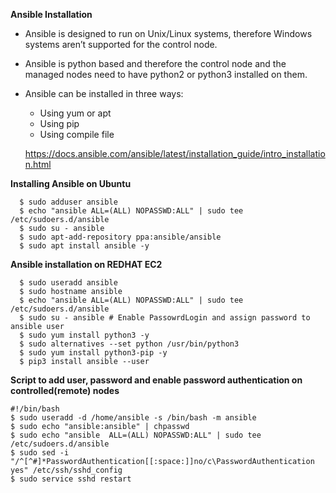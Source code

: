 **Ansible Installation**

- Ansible is designed to run on Unix/Linux systems, therefore Windows systems aren’t
supported for the control node.
- Ansible is python based and therefore the control node and the managed nodes need to
have python2 or python3 installed on them.

- Ansible can be installed in three ways:
    - Using yum or apt
    - Using pip
    - Using compile file
  
    https://docs.ansible.com/ansible/latest/installation_guide/intro_installation.html

**Installing Ansible on Ubuntu**
```
  $ sudo adduser ansible 
  $ echo "ansible ALL=(ALL) NOPASSWD:ALL" | sudo tee /etc/sudoers.d/ansible 
  $ sudo su - ansible 
  $ sudo apt-add-repository ppa:ansible/ansible 
  $ sudo apt install ansible -y
```
**Ansible installation on REDHAT EC2**

```
  $ sudo useradd ansible 
  $ sudo hostname ansible 
  $ echo "ansible ALL=(ALL) NOPASSWD:ALL" | sudo tee /etc/sudoers.d/ansible 
  $ sudo su - ansible # Enable PassowrdLogin and assign password to ansible user 
  $ sudo yum install python3 -y 
  $ sudo alternatives --set python /usr/bin/python3 
  $ sudo yum install python3-pip -y 
  $ pip3 install ansible --user
```

**Script to add user, password and enable password authentication on controlled(remote) nodes**
```
#!/bin/bash
$ sudo useradd -d /home/ansible -s /bin/bash -m ansible
$ sudo echo "ansible:ansible" | chpasswd
$ sudo echo "ansible  ALL=(ALL) NOPASSWD:ALL" | sudo tee /etc/sudoers.d/ansible
$ sudo sed -i "/^[^#]*PasswordAuthentication[[:space:]]no/c\PasswordAuthentication yes" /etc/ssh/sshd_config
$ sudo service sshd restart
```

